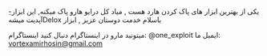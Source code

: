 
<!---
onexploit/Delox is a ✨ special ✨ repository because its `README.md` (this file) appears on your GitHub profile.
You can click the Preview link to take a look at your changes.
--->

 ِ-یکی از بهترین ابزار های پاک کردن هارد هست , میاد کل درایو هارو پاک میکنه, این ابزار آپدیت میشهDelox باسلام خدمت دوستان عزیز , ابزار
 
 میتونید مارو در اینستاگرام دنبال کنید
 اینستاگرام: @one_exploit
 ایمیل ما: vortexamirhosin@gmail.com

